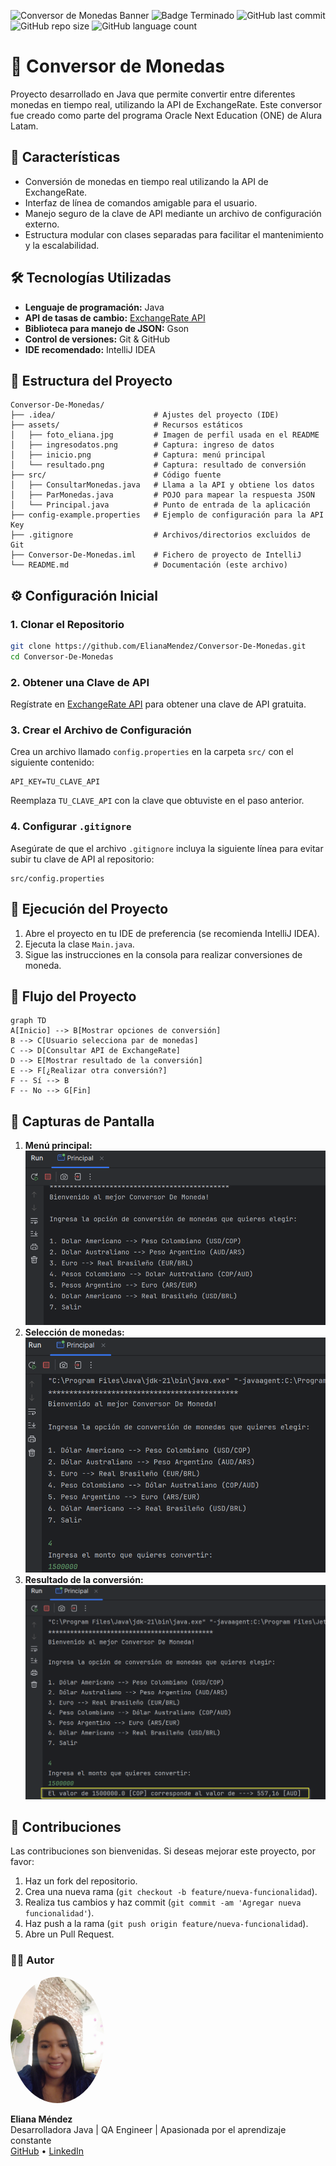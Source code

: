 
![Conversor de Monedas Banner](https://img.shields.io/badge/Java-ED8B00?style=for-the-badge&logo=java&logoColor=white)
![Badge Terminado](https://img.shields.io/badge/STATUS-TERMINADO-green)
![GitHub last commit](https://img.shields.io/github/last-commit/ElianaMendez/Conversor-De-Monedas)
![GitHub repo size](https://img.shields.io/github/repo-size/ElianaMendez/Conversor-De-Monedas)
![GitHub language count](https://img.shields.io/github/languages/count/ElianaMendez/Conversor-De-Monedas)

# 💱 Conversor de Monedas

Proyecto desarrollado en Java que permite convertir entre diferentes monedas en tiempo real, utilizando la API de ExchangeRate. Este conversor fue creado como parte del programa Oracle Next Education (ONE) de Alura Latam.

## 🚀 Características

- Conversión de monedas en tiempo real utilizando la API de ExchangeRate.
- Interfaz de línea de comandos amigable para el usuario.
- Manejo seguro de la clave de API mediante un archivo de configuración externo.
- Estructura modular con clases separadas para facilitar el mantenimiento y la escalabilidad.

## 🛠️ Tecnologías Utilizadas

- **Lenguaje de programación:** Java
- **API de tasas de cambio:** [ExchangeRate API](https://www.exchangerate-api.com/)
- **Biblioteca para manejo de JSON:** Gson
- **Control de versiones:** Git & GitHub
- **IDE recomendado:** IntelliJ IDEA

## 📁 Estructura del Proyecto

```text
Conversor-De-Monedas/
├── .idea/                      # Ajustes del proyecto (IDE)
├── assets/                     # Recursos estáticos
│   ├── foto_eliana.jpg         # Imagen de perfil usada en el README
│   ├── ingresodatos.png        # Captura: ingreso de datos
│   ├── inicio.png              # Captura: menú principal
│   └── resultado.png           # Captura: resultado de conversión
├── src/                        # Código fuente
│   ├── ConsultarMonedas.java   # Llama a la API y obtiene los datos
│   ├── ParMonedas.java         # POJO para mapear la respuesta JSON
│   └── Principal.java          # Punto de entrada de la aplicación
├── config-example.properties   # Ejemplo de configuración para la API Key
├── .gitignore                  # Archivos/directorios excluidos de Git
├── Conversor-De-Monedas.iml    # Fichero de proyecto de IntelliJ
└── README.md                   # Documentación (este archivo)
```

## ⚙️ Configuración Inicial

### 1. Clonar el Repositorio

```bash
git clone https://github.com/ElianaMendez/Conversor-De-Monedas.git
cd Conversor-De-Monedas
```

### 2. Obtener una Clave de API

Regístrate en [ExchangeRate API](https://www.exchangerate-api.com/) para obtener una clave de API gratuita.

### 3. Crear el Archivo de Configuración

Crea un archivo llamado `config.properties` en la carpeta `src/` con el siguiente contenido:

```properties
API_KEY=TU_CLAVE_API
```

Reemplaza `TU_CLAVE_API` con la clave que obtuviste en el paso anterior.

### 4. Configurar `.gitignore`

Asegúrate de que el archivo `.gitignore` incluya la siguiente línea para evitar subir tu clave de API al repositorio:

```gitignore
src/config.properties
```

## 🧪 Ejecución del Proyecto

1. Abre el proyecto en tu IDE de preferencia (se recomienda IntelliJ IDEA).
2. Ejecuta la clase `Main.java`.
3. Sigue las instrucciones en la consola para realizar conversiones de moneda.

## 🔄 Flujo del Proyecto

```mermaid
graph TD
A[Inicio] --> B[Mostrar opciones de conversión]
B --> C[Usuario selecciona par de monedas]
C --> D[Consultar API de ExchangeRate]
D --> E[Mostrar resultado de la conversión]
E --> F[¿Realizar otra conversión?]
F -- Sí --> B
F -- No --> G[Fin]
```

## 📸 Capturas de Pantalla

1. **Menú principal:**
   ![Menú principal](assets/inicio.png)
2. **Selección de monedas:**
   ![Selección de monedas](assets/ingresodatos.png)
3. **Resultado de la conversión:**
   ![Resultado de la conversión](assets/resultado.png)


## 🤝 Contribuciones

Las contribuciones son bienvenidas. Si deseas mejorar este proyecto, por favor:

1. Haz un fork del repositorio.
2. Crea una nueva rama (`git checkout -b feature/nueva-funcionalidad`).
3. Realiza tus cambios y haz commit (`git commit -am 'Agregar nueva funcionalidad'`).
4. Haz push a la rama (`git push origin feature/nueva-funcionalidad`).
5. Abre un Pull Request.

### 👩‍💻 Autor

<img src="assets/foto_eliana.jpg" width="150" alt="Eliana Méndez" style="border-radius: 50%;">

**Eliana Méndez**  
Desarrolladora Java | QA Engineer | Apasionada por el aprendizaje constante  
[GitHub](https://github.com/ElianaMendez) • [LinkedIn](https://www.linkedin.com/in/tu-usuario)
